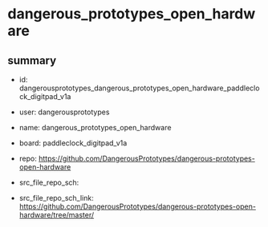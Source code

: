 # dangerous_prototypes_open_hardware
 
## summary 
* id: dangerousprototypes_dangerous_prototypes_open_hardware_paddleclock_digitpad_v1a
* user: dangerousprototypes
* name: dangerous_prototypes_open_hardware
* board: paddleclock_digitpad_v1a
* repo: https://github.com/DangerousPrototypes/dangerous-prototypes-open-hardware



* src_file_repo_sch: 
* src_file_repo_sch_link: https://github.com/DangerousPrototypes/dangerous-prototypes-open-hardware/tree/master/






